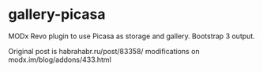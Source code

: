 gallery-picasa
==============

MODx Revo plugin to use Picasa as storage and gallery.
Bootstrap 3 output.

Original post is habrahabr.ru/post/83358/  modifications on modx.im/blog/addons/433.html
